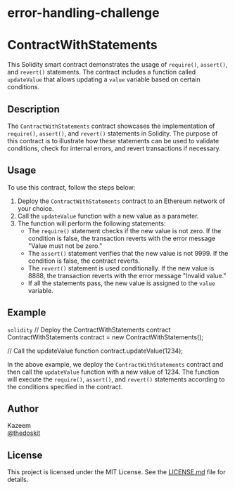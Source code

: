 # error-handling-challenge
# ContractWithStatements

This Solidity smart contract demonstrates the usage of `require()`, `assert()`, and `revert()` statements. The contract includes a function called `updateValue` that allows updating a `value` variable based on certain conditions.

## Description

The `ContractWithStatements` contract showcases the implementation of `require()`, `assert()`, and `revert()` statements in Solidity. The purpose of this contract is to illustrate how these statements can be used to validate conditions, check for internal errors, and revert transactions if necessary.

## Usage

To use this contract, follow the steps below:

1. Deploy the `ContractWithStatements` contract to an Ethereum network of your choice.
2. Call the `updateValue` function with a new value as a parameter.
3. The function will perform the following statements:
   - The `require()` statement checks if the new value is not zero. If the condition is false, the transaction reverts with the error message "Value must not be zero."
   - The `assert()` statement verifies that the new value is not 9999. If the condition is false, the contract reverts.
   - The `revert()` statement is used conditionally. If the new value is 8888, the transaction reverts with the error message "Invalid value."
   - If all the statements pass, the new value is assigned to the `value` variable.

## Example

```solidity```
// Deploy the ContractWithStatements contract
ContractWithStatements contract = new ContractWithStatements();

// Call the updateValue function
contract.updateValue(1234);


In the above example, we deploy the `ContractWithStatements` contract and then call the `updateValue` function with a new value of 1234. The function will execute the `require()`, `assert()`, and `revert()` statements according to the conditions specified in the contract.

## Author

Kazeem  
[@thedoskit](https://github.com/thedoskit)

## License

This project is licensed under the MIT License. See the [LICENSE.md](LICENSE.md) file for details.
